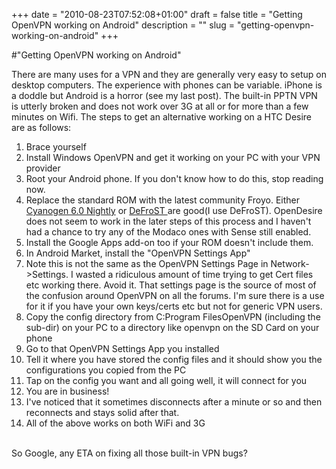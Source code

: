 +++
date = "2010-08-23T07:52:08+01:00"
draft = false
title = "Getting OpenVPN working on Android"
description = ""
slug = "getting-openvpn-working-on-android"
+++

#"Getting OpenVPN working on Android"


 There are many uses for a VPN and they are generally very easy to setup on desktop computers. The experience with phones can be variable. iPhone is a doddle but Android is a horror (see my last post). The built-in PPTN VPN is utterly broken and does not work over 3G at all or for more than a few minutes on Wifi. The steps to get an alternative working on a HTC Desire are as follows:<br /> <ol><li>Brace yourself</li><li>Install Windows OpenVPN and get it working on your PC with your VPN provider</li><li>Root your Android phone. If you don&#39;t know how to do this, stop reading now.</li><li>Replace the standard ROM with the latest community Froyo. Either <a href="http://forum.xda-developers.com/showthread.php?t=719544">Cyanogen 6.0 Nightly</a> or <a href="http://forum.xda-developers.com/showthread.php?t=690477">DeFroST </a>are good(I use DeFroST). OpenDesire does not seem to work in the later steps of this process and I haven&#39;t had a chance to try any of the Modaco ones with Sense still enabled.</li> <li>Install the Google Apps add-on too if your ROM doesn&#39;t include them.</li><li>In Android Market, install the &quot;OpenVPN Settings App&quot;</li><li>Note this is not the same as the OpenVPN Settings Page in Network-&gt;Settings. I wasted a ridiculous amount of time trying to get Cert files etc working there. Avoid it. That settings page is the source of most of the confusion around OpenVPN on all the forums. I&#39;m sure there is a use for it if you have your own keys/certs etc but not for generic VPN users.</li> <li>Copy the config directory from C:Program FilesOpenVPN (including the sub-dir) on your PC to a directory like openvpn on the SD Card on your phone</li><li>Go to that OpenVPN Settings App you installed</li><li>Tell it where you have stored the config files and it should show you the configurations you copied from the PC</li> <li>Tap on the config you want and all going well, it will connect for you</li><li>You are in business!</li><li>I&#39;ve noticed that it sometimes disconnects after a minute or so and then reconnects and stays solid after that.</li> <li>All of the above works on both WiFi and 3G</li></ol><br />So Google, any ETA on fixing all those built-in VPN bugs?
 